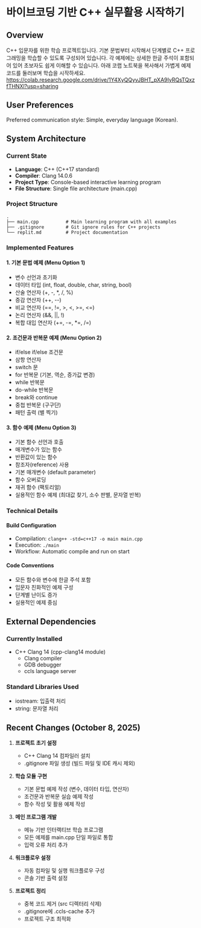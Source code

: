 # 바이브코딩 기반 C++ 실무활용 시작하기

## Overview

C++ 입문자를 위한 학습 프로젝트입니다. 기본 문법부터 시작해서 단계별로 C++ 프로그래밍을 학습할 수 있도록 구성되어 있습니다. 
각 예제에는 상세한 한글 주석이 포함되어 있어 초보자도 쉽게 이해할 수 있습니다.
아래 코랩 노트북을 복사해서 가볍게 예제 코드를 둘러보며 학습을 시작하세요.
https://colab.research.google.com/drive/1Y4XyQQyvJBHT_pXA9IyRQsTQxzfTHNXl?usp=sharing

## User Preferences

Preferred communication style: Simple, everyday language (Korean).

## System Architecture

### Current State
- **Language**: C++ (C++17 standard)
- **Compiler**: Clang 14.0.6
- **Project Type**: Console-based interactive learning program
- **File Structure**: Single file architecture (main.cpp)

### Project Structure
```
.
├── main.cpp          # Main learning program with all examples
├── .gitignore        # Git ignore rules for C++ projects
└── replit.md         # Project documentation
```

### Implemented Features

#### 1. 기본 문법 예제 (Menu Option 1)
- 변수 선언과 초기화
- 데이터 타입 (int, float, double, char, string, bool)
- 산술 연산자 (+, -, *, /, %)
- 증감 연산자 (++, --)
- 비교 연산자 (==, !=, >, <, >=, <=)
- 논리 연산자 (&&, ||, !)
- 복합 대입 연산자 (+=, -=, *=, /=)

#### 2. 조건문과 반복문 예제 (Menu Option 2)
- if/else if/else 조건문
- 삼항 연산자
- switch 문
- for 반복문 (기본, 역순, 증가값 변경)
- while 반복문
- do-while 반복문
- break와 continue
- 중첩 반복문 (구구단)
- 패턴 출력 (별 찍기)

#### 3. 함수 예제 (Menu Option 3)
- 기본 함수 선언과 호출
- 매개변수가 있는 함수
- 반환값이 있는 함수
- 참조자(reference) 사용
- 기본 매개변수 (default parameter)
- 함수 오버로딩
- 재귀 함수 (팩토리얼)
- 실용적인 함수 예제 (최대값 찾기, 소수 판별, 문자열 반복)

### Technical Details

#### Build Configuration
- Compilation: `clang++ -std=c++17 -o main main.cpp`
- Execution: `./main`
- Workflow: Automatic compile and run on start

#### Code Conventions
- 모든 함수와 변수에 한글 주석 포함
- 입문자 친화적인 예제 구성
- 단계별 난이도 증가
- 실용적인 예제 중심

## External Dependencies

### Currently Installed
- C++ Clang 14 (cpp-clang14 module)
  - Clang compiler
  - GDB debugger
  - ccls language server

### Standard Libraries Used
- iostream: 입출력 처리
- string: 문자열 처리

## Recent Changes (October 8, 2025)

1. **프로젝트 초기 설정**
   - C++ Clang 14 컴파일러 설치
   - .gitignore 파일 생성 (빌드 파일 및 IDE 캐시 제외)

2. **학습 모듈 구현**
   - 기본 문법 예제 작성 (변수, 데이터 타입, 연산자)
   - 조건문과 반복문 실습 예제 작성
   - 함수 작성 및 활용 예제 작성

3. **메인 프로그램 개발**
   - 메뉴 기반 인터랙티브 학습 프로그램
   - 모든 예제를 main.cpp 단일 파일로 통합
   - 입력 오류 처리 추가

4. **워크플로우 설정**
   - 자동 컴파일 및 실행 워크플로우 구성
   - 콘솔 기반 출력 설정

5. **프로젝트 정리**
   - 중복 코드 제거 (src 디렉터리 삭제)
   - .gitignore에 .ccls-cache 추가
   - 프로젝트 구조 최적화

